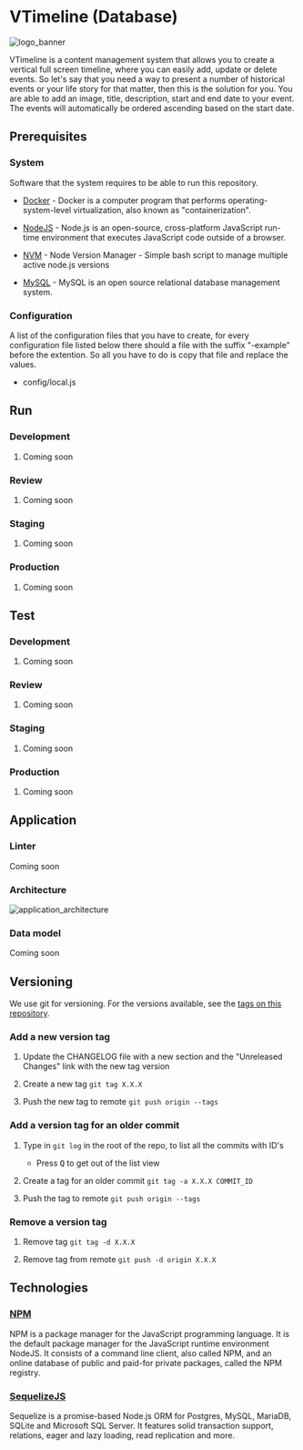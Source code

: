 # VTimeline (Database)

![logo_banner](https://imgur.com/vYrOcrm.png)

VTimeline is a content management system that allows you to create a vertical full screen timeline, where you can easily add, update or delete events. So let's say that you need a way to present a number of historical events or your life story for that matter, then this is the solution for you. You are able to add an image, title, description, start and end date to your event. The events will automatically be ordered ascending based on the start date.

## Prerequisites

### System

Software that the system requires to be able to run this repository.

- [Docker](https://www.docker.com/products/docker-desktop) - Docker is a computer program that performs operating-system-level virtualization, also known as "containerization".

- [NodeJS](https://nodejs.org/) - Node.js is an open-source, cross-platform JavaScript run-time environment that executes JavaScript code outside of a browser.

- [NVM](https://github.com/creationix/nvm) - Node Version Manager - Simple bash script to manage multiple active node.js versions

- [MySQL](https://www.mysql.com/) - MySQL is an open source relational database management system.

### Configuration

A list of the configuration files that you have to create, for every configuration file listed below there should a file with the suffix "\-example" before the extention. So all you have to do is copy that file and replace the values.

- config/local.js

## Run

### Development

1. Coming soon

### Review

1. Coming soon

### Staging

1. Coming soon

### Production

1. Coming soon

## Test

### Development

1. Coming soon

### Review

1. Coming soon

### Staging

1. Coming soon

### Production

1. Coming soon

## Application

### Linter

Coming soon

### Architecture

![application_architecture](https://imgur.com/t9ZFuZz.png)

### Data model

Coming soon

## Versioning

We use git for versioning. For the versions available, see the [tags on this repository](https://github.com/AjUthaya/vtimeline-database-mysql/tags).

### Add a new version tag

1. Update the CHANGELOG file with a new section and the "Unreleased Changes" link with the new tag version

2. Create a new tag `git tag X.X.X`

3. Push the new tag to remote `git push origin --tags`

### Add a version tag for an older commit

1. Type in `git log` in the root of the repo, to list all the commits with ID's

   - Press <kbd>Q</kbd> to get out of the list view

2. Create a tag for an older commit `git tag -a X.X.X COMMIT_ID`

3. Push the tag to remote `git push origin --tags`

### Remove a version tag

1. Remove tag `git tag -d X.X.X`

2. Remove tag from remote `git push -d origin X.X.X`

## Technologies

### [NPM](https://www.npmjs.com/)

NPM is a package manager for the JavaScript programming language. It is the default package manager for the JavaScript runtime environment NodeJS. It consists of a command line client, also called NPM, and an online database of public and paid-for private packages, called the NPM registry.

### [SequelizeJS](http://docs.sequelizejs.com/)

Sequelize is a promise-based Node.js ORM for Postgres, MySQL, MariaDB, SQLite and Microsoft SQL Server. It features solid transaction support, relations, eager and lazy loading, read replication and more.
